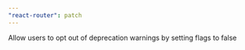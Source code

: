 ```yaml
---
"react-router": patch
---
```


Allow users to opt out of deprecation warnings by setting flags to false
